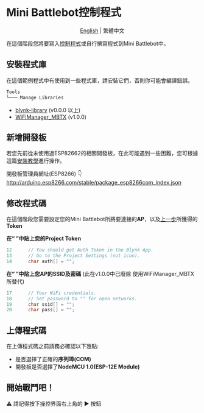 # Mini Battlebot控制程式

<p align="center">
  <a href="README_EN.md">English</a> |
  <span>繁體中文</span>
</p>

在這個階段您將要寫入[控制程式](MBT_v1.0.0/MBT_v1.0.0.ino)或自行撰寫程式到Mini Battlebot中。

## 安裝程式庫

在這個範例程式中有使用到一些程式庫，請安裝它們，否則你可能會編譯錯誤。

```markdown
Tools
└─── Manage Libraries
```

- [blynk-library](https://github.com/blynkkk/blynk-library) (v0.0.0 以上)
- [WiFiManager_MBTX](../libraries/WiFiManager_MBTX) (v1.0.0)

## 新增開發板

若您先前從未使用過ESP82662的相關開發板，在此可能遇到一些困難，您可根據這篇[安裝教學](https://randomnerdtutorials.com/how-to-install-esp8266-board-arduino-ide/)進行操作。

開發板管理員網址(ESP8266) 👇 \
http://arduino.esp8266.com/stable/package_esp8266com_index.json

## 修改程式碼

在這個階段您需要設定您的Mini Battlebot所將要連接的**AP**，以及[上一步](../blynk/README.md)所獲得的**Token**

__在“ ”中貼上您的Project Token__
```c#
12      // You should get Auth Token in the Blynk App. 
13      // Go to the Project Settings (nut icon). 
14      char auth[] = "";
```

__在“ ”中貼上您AP的SSID及密碼__ (此在v1.0.0中已廢除  使用WiFiManager_MBTX所替代)
```c#
17      // Your WiFi credentials. 
18      // Set password to "" for open networks. 
19      char ssid[] = ""; 
20      char pass[] = ""; 
```

## 上傳程式碼

在上傳程式碼之前請務必確認以下幾點:

- 是否選擇了正確的**序列埠(COM)**
- 開發板是否選擇了**NodeMCU 1.0(ESP-12E Module)**

## 開始戰鬥吧！

⚠ 請記得按下操控界面右上角的 ▶ 按鈕
